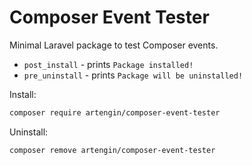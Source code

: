 # Composer Event Tester

Minimal Laravel package to test Composer events.

- `post_install` - prints `Package installed!`
- `pre_uninstall` - prints `Package will be uninstalled!`

Install:

```bash
composer require artengin/composer-event-tester
```

Uninstall:

```bash
composer remove artengin/composer-event-tester
```
